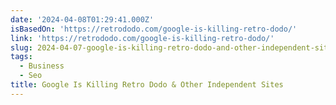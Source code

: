 ```yaml
---
date: '2024-04-08T01:29:41.000Z'
isBasedOn: 'https://retrododo.com/google-is-killing-retro-dodo/'
link: 'https://retrododo.com/google-is-killing-retro-dodo/'
slug: 2024-04-07-google-is-killing-retro-dodo-and-other-independent-sites
tags:
  - Business
  - Seo
title: Google Is Killing Retro Dodo & Other Independent Sites
---
```


